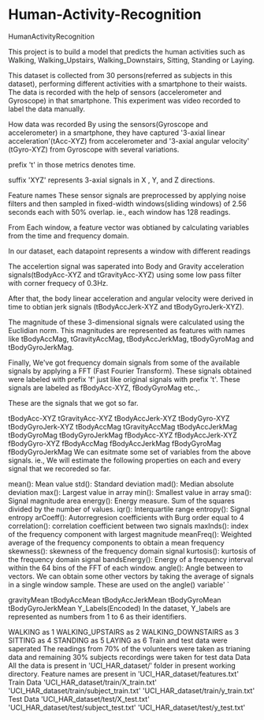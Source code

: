 # Human-Activity-Recognition


HumanActivityRecognition

This project is to build a model that predicts the human activities such as Walking, Walking_Upstairs, Walking_Downstairs, Sitting, Standing or Laying.

This dataset is collected from 30 persons(referred as subjects in this dataset), performing different activities with a smartphone to their waists. The data is recorded with the help of sensors (accelerometer and Gyroscope) in that smartphone. This experiment was video recorded to label the data manually.

How data was recorded
By using the sensors(Gyroscope and accelerometer) in a smartphone, they have captured '3-axial linear acceleration'(tAcc-XYZ) from accelerometer and '3-axial angular velocity' (tGyro-XYZ) from Gyroscope with several variations.

prefix 't' in those metrics denotes time.

suffix 'XYZ' represents 3-axial signals in X , Y, and Z directions.

Feature names
These sensor signals are preprocessed by applying noise filters and then sampled in fixed-width windows(sliding windows) of 2.56 seconds each with 50% overlap. ie., each window has 128 readings.

From Each window, a feature vector was obtianed by calculating variables from the time and frequency domain.

In our dataset, each datapoint represents a window with different readings

The accelertion signal was saperated into Body and Gravity acceleration signals(tBodyAcc-XYZ and tGravityAcc-XYZ) using some low pass filter with corner frequecy of 0.3Hz.

After that, the body linear acceleration and angular velocity were derived in time to obtian jerk signals (tBodyAccJerk-XYZ and tBodyGyroJerk-XYZ).

The magnitude of these 3-dimensional signals were calculated using the Euclidian norm. This magnitudes are represented as features with names like tBodyAccMag, tGravityAccMag, tBodyAccJerkMag, tBodyGyroMag and tBodyGyroJerkMag.

Finally, We've got frequency domain signals from some of the available signals by applying a FFT (Fast Fourier Transform). These signals obtained were labeled with prefix 'f' just like original signals with prefix 't'. These signals are labeled as fBodyAcc-XYZ, fBodyGyroMag etc.,.

These are the signals that we got so far.

tBodyAcc-XYZ
tGravityAcc-XYZ
tBodyAccJerk-XYZ
tBodyGyro-XYZ
tBodyGyroJerk-XYZ
tBodyAccMag
tGravityAccMag
tBodyAccJerkMag
tBodyGyroMag
tBodyGyroJerkMag
fBodyAcc-XYZ
fBodyAccJerk-XYZ
fBodyGyro-XYZ
fBodyAccMag
fBodyAccJerkMag
fBodyGyroMag
fBodyGyroJerkMag
We can esitmate some set of variables from the above signals. ie., We will estimate the following properties on each and every signal that we recoreded so far.

mean(): Mean value
std(): Standard deviation
mad(): Median absolute deviation
max(): Largest value in array
min(): Smallest value in array
sma(): Signal magnitude area
energy(): Energy measure. Sum of the squares divided by the number of values.
iqr(): Interquartile range
entropy(): Signal entropy
arCoeff(): Autorregresion coefficients with Burg order equal to 4
correlation(): correlation coefficient between two signals
maxInds(): index of the frequency component with largest magnitude
meanFreq(): Weighted average of the frequency components to obtain a mean frequency
skewness(): skewness of the frequency domain signal
kurtosis(): kurtosis of the frequency domain signal
bandsEnergy(): Energy of a frequency interval within the 64 bins of the FFT of each window.
angle(): Angle between to vectors.
We can obtain some other vectors by taking the average of signals in a single window sample. These are used on the angle() variable' `

gravityMean
tBodyAccMean
tBodyAccJerkMean
tBodyGyroMean
tBodyGyroJerkMean
Y_Labels(Encoded)
In the dataset, Y_labels are represented as numbers from 1 to 6 as their identifiers.

WALKING as 1
WALKING_UPSTAIRS as 2
WALKING_DOWNSTAIRS as 3
SITTING as 4
STANDING as 5
LAYING as 6
Train and test data were saperated
The readings from 70% of the volunteers were taken as trianing data and remaining 30% subjects recordings were taken for test data
Data
All the data is present in 'UCI_HAR_dataset/' folder in present working directory.
Feature names are present in 'UCI_HAR_dataset/features.txt'
Train Data
'UCI_HAR_dataset/train/X_train.txt'
'UCI_HAR_dataset/train/subject_train.txt'
'UCI_HAR_dataset/train/y_train.txt'
Test Data
'UCI_HAR_dataset/test/X_test.txt'
'UCI_HAR_dataset/test/subject_test.txt'
'UCI_HAR_dataset/test/y_test.txt'
